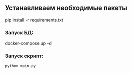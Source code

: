 

## Устанавливаем необходимые пакеты
pip install -r requirements.txt 

### Запуск БД:
   docker-compose up -d

### Запуск скрипт:
    python main.py